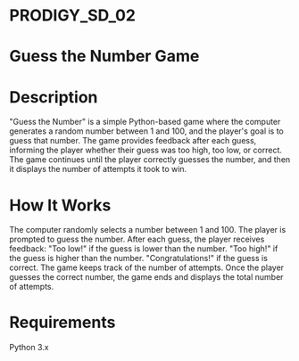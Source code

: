 # PRODIGY_SD_02
# Guess the Number Game

# Description

"Guess the Number" is a simple Python-based game where the computer generates a random number between 1 and 100, and the player's goal is to guess that number. The game provides feedback after each guess, informing the player whether their guess was too high, too low, or correct. The game continues until the player correctly guesses the number, and then it displays the number of attempts it took to win.

# How It Works

The computer randomly selects a number between 1 and 100. The player is prompted to guess the number. After each guess, the player receives feedback: "Too low!" if the guess is lower than the number. "Too high!" if the guess is higher than the number. "Congratulations!" if the guess is correct. The game keeps track of the number of attempts. Once the player guesses the correct number, the game ends and displays the total number of attempts.

# Requirements

Python 3.x
